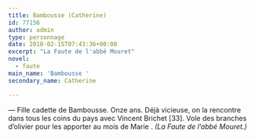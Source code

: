 ```yaml
---
title: Bambousse (Catherine)
id: 77156
author: admin
type: personnage
date: 2010-02-15T07:43:36+00:00
excerpt: "La Faute de l'abbé Mouret"
novel:
  - faute
main_name: 'Bambousse '
secondary_name: Catherine

---
```

— Fille cadette de Bambousse. Onze ans. Déjà vicieuse, on la rencontre dans tous les coins du pays avec Vincent Brichet [33]. Vole des branches d&rsquo;olivier pour les apporter au mois de Marie . _(La Faute de l&rsquo;abbé Mouret.)_